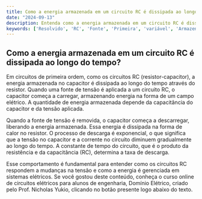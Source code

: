 ```yaml
---
title: Como a energia armazenada em um circuito RC é dissipada ao longo do tempo?
date: "2024-09-13"
description: Entenda como a energia armazenada em um circuito RC é dissipada ao longo do tempo.
keywords: ['Resolvido', 'RC', 'Fonte', 'Primeira', 'variável', 'Armazenada']
---
```


## Como a energia armazenada em um circuito RC é dissipada ao longo do tempo?

Em circuitos de primeira ordem, como os circuitos RC (resistor-capacitor), a energia armazenada no capacitor é dissipada ao longo do tempo através do resistor. Quando uma fonte de tensão é aplicada a um circuito RC, o capacitor começa a carregar, armazenando energia na forma de um campo elétrico. A quantidade de energia armazenada depende da capacitância do capacitor e da tensão aplicada.

Quando a fonte de tensão é removida, o capacitor começa a descarregar, liberando a energia armazenada. Essa energia é dissipada na forma de calor no resistor. O processo de descarga é exponencial, o que significa que a tensão no capacitor e a corrente no circuito diminuem gradualmente ao longo do tempo. A constante de tempo do circuito, que é o produto da resistência e da capacitância (RC), determina a taxa de descarga.

Esse comportamento é fundamental para entender como os circuitos RC respondem a mudanças na tensão e como a energia é gerenciada em sistemas elétricos. Se você gostou deste conteúdo, conheça o curso online de circuitos elétricos para alunos de engenharia, Domínio Elétrico, criado pelo Prof. Nicholas Yukio, clicando no botão presente logo abaixo do texto.